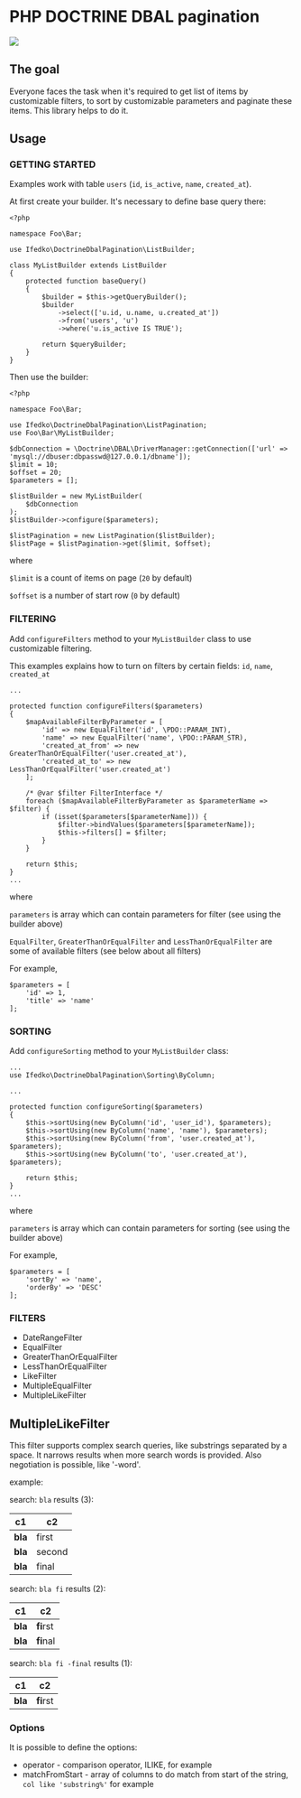 # PHP DOCTRINE DBAL pagination

![](https://travis-ci.org/ifedko/php-doctrine-dbal-pagination.svg?branch=master)

## The goal

Everyone faces the task when it's required to get list of items by customizable filters,
to sort by customizable parameters and paginate these items.
This library helps to do it.

## Usage


### GETTING STARTED

Examples work with table `users` (`id`, `is_active`, `name`, `created_at`).

At first create your builder. It's necessary to define base query there:

```
<?php

namespace Foo\Bar;

use Ifedko\DoctrineDbalPagination\ListBuilder;

class MyListBuilder extends ListBuilder
{
	protected function baseQuery()
	{
	    $builder = $this->getQueryBuilder();
        $builder
            ->select(['u.id, u.name, u.created_at'])
            ->from('users', 'u')
            ->where('u.is_active IS TRUE');

        return $queryBuilder;
	}
}
```

Then use the builder:

```
<?php

namespace Foo\Bar;

use Ifedko\DoctrineDbalPagination\ListPagination;
use Foo\Bar\MyListBuilder;

$dbConnection = \Doctrine\DBAL\DriverManager::getConnection(['url' => 'mysql://dbuser:dbpasswd@127.0.0.1/dbname']);
$limit = 10;
$offset = 20;
$parameters = [];

$listBuilder = new MyListBuilder(
	$dbConnection
);
$listBuilder->configure($parameters);

$listPagination = new ListPagination($listBuilder);
$listPage = $listPagination->get($limit, $offset);
```

where

`$limit` is a count of items on page (`20` by default)

`$offset` is a number of start row (`0` by default)

### FILTERING

Add `configureFilters` method to your `MyListBuilder` class to use customizable filtering.

This examples explains how to turn on filters by certain fields: `id`, `name`, `created_at`
```
...

protected function configureFilters($parameters)
{
    $mapAvailableFilterByParameter = [
        'id' => new EqualFilter('id', \PDO::PARAM_INT),
        'name' => new EqualFilter('name', \PDO::PARAM_STR),
        'created_at_from' => new GreaterThanOrEqualFilter('user.created_at'),
        'created_at_to' => new LessThanOrEqualFilter('user.created_at')
    ];

    /* @var $filter FilterInterface */
    foreach ($mapAvailableFilterByParameter as $parameterName => $filter) {
        if (isset($parameters[$parameterName])) {
            $filter->bindValues($parameters[$parameterName]);
            $this->filters[] = $filter;
        }
    }

    return $this;
}
...
```

where

`parameters` is array which can contain parameters for filter (see using the builder above)

 `EqualFilter`, `GreaterThanOrEqualFilter` and `LessThanOrEqualFilter` are some of available filters (see below about all filters)


For example,
```
$parameters = [
    'id' => 1,
    'title' => 'name'
];
```

### SORTING

Add `configureSorting` method to your `MyListBuilder` class:

```
...
use Ifedko\DoctrineDbalPagination\Sorting\ByColumn;

...

protected function configureSorting($parameters)
{
    $this->sortUsing(new ByColumn('id', 'user_id'), $parameters);
    $this->sortUsing(new ByColumn('name', 'name'), $parameters);
    $this->sortUsing(new ByColumn('from', 'user.created_at'), $parameters);
    $this->sortUsing(new ByColumn('to', 'user.created_at'), $parameters);

    return $this;
}
...
```

where

`parameters` is array which can contain parameters for sorting (see using the builder above)

For example,
```
$parameters = [
    'sortBy' => 'name',
    'orderBy' => 'DESC'
];
```

### FILTERS

* DateRangeFilter
* EqualFilter
* GreaterThanOrEqualFilter
* LessThanOrEqualFilter
* LikeFilter
* MultipleEqualFilter
* MultipleLikeFilter

## MultipleLikeFilter

This filter supports complex search queries, like substrings separated by a space. It narrows results
when more search words is provided. Also negotiation is possible, like '-word'.

example:

search: `bla`
results (3):

c1 | c2
--- | ---
**bla** | first |
**bla** | second |
**bla** | final |


search: `bla fi`
results (2):

c1 | c2
--- | ---
**bla** | **fi**rst
**bla** | **fi**nal

search: `bla fi -final`
results (1):

c1 | c2
--- | ---
**bla** | **fi**rst

### Options

It is possible to define the options:

* operator - comparison operator, ILIKE, for example
* matchFromStart - array of columns to do match from start of the string, `col like 'substring%'` for example
